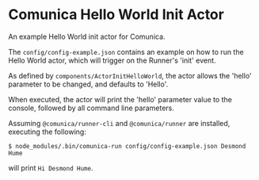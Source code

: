 # Comunica Hello World Init Actor

An example Hello World init actor for Comunica.

The `config/config-example.json` contains an example on how to run the Hello World actor,
which will trigger on the Runner's 'init' event.

As defined by `components/ActorInitHelloWorld`,
the actor allows the 'hello' parameter to be changed,
and defaults to 'Hello'.

When executed, the actor will print the 'hello' parameter value
to the console, followed by all command line parameters.

Assuming `@comunica/runner-cli` and `@comunica/runner` are installed,
executing the following:

```
$ node_modules/.bin/comunica-run config/config-example.json Desmond Hume
```

will print `Hi Desmond Hume`.
